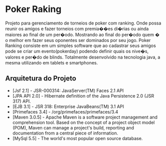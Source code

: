 Poker Raking
============

Projeto para gerenciamento de torneios de poker com ranking. Onde possa reunir os amigos e fazer torneios com premia��es di�rias ou ainda maiores ao final de um per�odo.
Mostrando ao final do per�odo quem � o melhor em fazer seus oponentes ser dominados por seu jogo.
Poker Ranking consiste em um simples software que ao cadastrar seus amigos pode se criar um evento(pokerday) podendo definir quais os nive�s,
valores e per�do de blinds. 
Totalmente desenvolvido na tecnologia java, a mesma utilizando em tablets e smartphones.


Arquitetura do Projeto
----------------------

* [Jsf 2.1] - JSR-000314: JavaServer(TM) Faces 2.1 API
* [JPA API 2.0] - Hibernate definition of the Java Persistence 2.0 (JSR 317) API.
* [EJB 3.1] - JSR 318: Enterprise JavaBeans(TM) 3.1 API
* [Primefaces 3.4]  - /org/primefaces/primefaces/3.4
* [Maven 3.0.5] - Apache Maven is a software project management and comprehension tool. Based on the concept of a project object model (POM), 
				  Maven can manage a project's build, reporting and documentation from a central piece of information. 
* [MySql 5.5] - The world's most popular open source database.